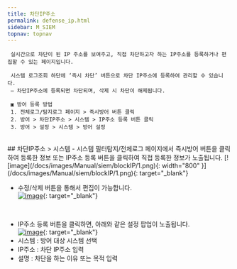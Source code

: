 ```yaml
---
title: 차단IP주소
permalink: defense_ip.html
sidebar: M_SIEM
topnav: topnav
---
```


     실시간으로 차단이 된 IP 주소를 보여주고, 직접 차단하고자 하는 IP주소를 등록하거나 편집할 수 있는 페이지입니다.

     시스템 로그조회 하단에 ‘즉시 차단’ 버튼으로 차단 IP주소에 등록하여 관리할 수 있습니다.
     – 차단IP주소에 등록되면 차단되며, 삭제 시 차단이 해제됩니다.

     ▣ 방어 등록 방법
     1. 전체로그/탐지로그 페이지 > 즉시방어 버튼 클릭
     2. 방어 > 차단IP주소 > 시스템 > IP주소 등록 버튼 클릭
     3. 방어 > 설정 > 시스템 > 방어 설정

<br />
## 차단IP주소 > 시스템
- 시스템 필터탐지/전체로그 페이지에서 즉시방어 버튼을 클릭하여 등록한 정보 또는 IP주소 등록 버튼을 클릭하여 직접 등록한 정보가 노출됩니다.    
[![image](/docs/images/Manual/siem/blockIP/1.png){: width="800" }](/docs/images/Manual/siem/blockIP/1.png){: target="_blank"}

<br />

- 수정/삭제 버튼을 통해서 편집이 가능합니다.   
[![image](/docs/images/Manual/siem/blockIP/3.png)](/docs/images/Manual/siem/blockIP/3.png){: target="_blank"}

<br />

- IP주소 등록 버튼을 클릭하면, 아래와 같은 설정 팝업이 노출됩니다.   
[![image](/docs/images/Manual/siem/blockIP/2.png)](/docs/images/Manual/siem/blockIP/2.png){: target="_blank"}
- 시스템 :  방어 대상 시스템 선택
- IP주소 :  차단 IP주소 입력
- 설명 : 차단을 하는 이유 또는 목적 입력


